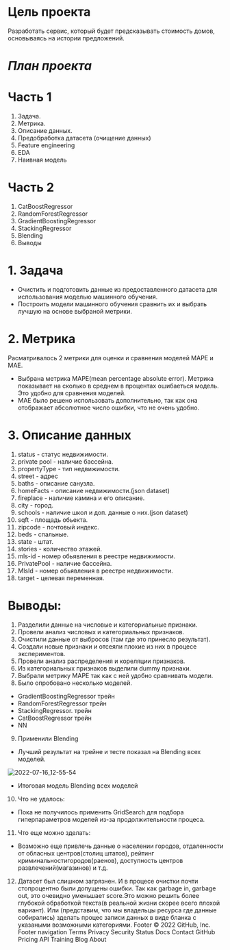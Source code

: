 # Цель проекта

Разработать сервис, который будет предсказывать стоимость домов, основываясь на истории предложений.  

# ***План проекта***

# **Часть 1**
1. Задача.
2. Метрика.
3. Описание данных.
4. Предобработка датасета (очищение данных)
5. Feature engineering
6. EDA
7. Наивная модель

# **Часть 2**

1. CatBoostRegressor
2. RandomForestRegressor
3. GradientBoostingRegressor
4. StackingRegressor
5. Blending
6. Выводы

# 1. Задача

*  Очистить и подготовить данные из предоставленного датасета для использования моделью машинного обучения.
*  Построить модели машинного обучения сравнить их и выбрать лучшую на основе выбраной метрики.

# 2. Метрика

Расматривалось 2 метрики для оценки и сравнения моделей MAPE и MAE.

*   Выбрана метрика MAPE(mean percentage absolute error). Метрика показывает на сколько в среднем в процентах ошибаеться модель. Это удобно для сравнения моделей.
*   MAE было решено использовать дополнительно, так как она отображает абсолютное число ошибки, что не очень удобно.

# 3. Описание данных

1. status - статус недвижимости. 
2. private pool - наличие бассейна.
3. propertyType - тип недвижимости.
4. street - адрес
5. baths - описание санузла.
6. homeFacts - описание недвижимости.(json dataset)
7. fireplace - наличие камина и его описание.
8. city - город.
9. schools - наличие школ и доп. данные о них.(json dataset)
10. sqft  - площадь обьекта.
11. zipcode - почтовый индекс.
12. beds - спальные.
13. state - штат.
14. stories - количество этажей.
15. mls-id - номер обьявления в реестре недвижимости.
16. PrivatePool - наличие бассейна.
17. MlsId - номер обьявления в реестре недвижимости.
18. target - целевая переменная.

# **Выводы:** 
1. Разделили данные на числовые и категориальные признаки.
2. Провели анализ числовых и категориальных признаков.
3. Очистили данные  от выбросов (там где это принесло результат).
4. Создали новые признаки и отсеяли плохие из них в процесе экспериментов.
5. Провели анализ распределения и кореляции признаков.  
6. Из категориальных признаков выделили dummy признаки.
7. Выбрали метрику МАРЕ так как с ней удобно сравнивать модели.
8. Было опробовано несколько моделей.
*   GradientBoostingRegressor трейн
*   RandomForestRegressor трейн
*   StackingRegressor.  трейн
*   CatBoostRegressor трейн
*   NN

9. Применили Blending 
* Лучший результат на трейне и тесте показал на Blending всех моделей.

![2022-07-16_12-55-54](https://user-images.githubusercontent.com/83660407/179352250-17537459-f68a-426e-8b46-8251b294ad6b.png)



* Итоговая модель Blending всех моделей

10. Что не удалось: 

*   Пока не получилось применить GridSearch для подбора гиперпараметров моделей из-за продолжительности процеса. 

11. Что еще можно зделать:
*   Возможно еще привлечь данные о населении городов, отдаленности от обласных центров(столиц штатов), рейтинг криминальностигородов(раенов), доступность центров развлечений(магазинов) и т.д.
12. Датасет был слишком загрязнен. И в процесе очистки почти стопроцентно были допущены ошибки. Так как garbage in, garbage out, это очевидно уменьшает score.Это можно решить более глубокой обработкой текста(в реальной жизни скорее всего плохой вариант). Или (представим, что мы владельцы ресурса где данные собирались) зделать процес записи данных в виде бланка с указаными возможными категориями. 
Footer
© 2022 GitHub, Inc.
Footer navigation
Terms
Privacy
Security
Status
Docs
Contact GitHub
Pricing
API
Training
Blog
About
